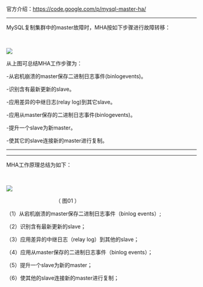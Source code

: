 官方介绍：https://code.google.com/p/mysql-master-ha/



---

MySQL复制集群中的master故障时，MHA按如下步骤进行故障转移：

                  

![](https://gitee.com/hxc8/images7/raw/master/img/202407190810953.jpg)

从上图可总结MHA工作步骤为：

-从宕机崩溃的master保存二进制日志事件(binlogevents)。

-识别含有最新更新的slave。

-应用差异的中继日志(relay log)到其它slave。

-应用从master保存的二进制日志事件(binlogevents)。

-提升一个slave为新master。

-使其它的slave连接新的master进行复制。



---



---

MHA工作原理总结为如下：

 

![](https://gitee.com/hxc8/images7/raw/master/img/202407190810222.jpg)

                                 （ 图01 ）

（1）从宕机崩溃的master保存二进制日志事件（binlog events）;

（2）识别含有最新更新的slave；

（3）应用差异的中继日志（relay log）到其他的slave；

（4）应用从master保存的二进制日志事件（binlog events）；

（5）提升一个slave为新的master；

（6）使其他的slave连接新的master进行复制；